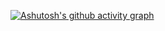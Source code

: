

[![Ashutosh's github activity graph](https://github-readme-activity-graph.vercel.app/graph?username=ashutosh00710&bg_color=0a0a0a&color=ffffff&line=abd32f&point=f5f8f9&area=true&hide_border=true)](https://github.com/ashutosh00710/github-readme-activity-graph)
<!---
thisishappy12/thisishappy12 is a ✨ special ✨ repository because its `README.md` (this file) appears on your GitHub profile.
You can click the Preview link to take a look at your changes.
--->
